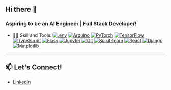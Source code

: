 ## Hi there 👋

### Aspiring to be an AI Engineer | Full Stack Developer! 

- 🧑‍💻 Skill and Tools:
[![.env](https://skillicons.dev/icons?i=dotenv&theme=light)](https://github.com/motdotla/dotenv) 
[![Arduino](https://skillicons.dev/icons?i=arduino&theme=light)](https://www.arduino.cc/) 
[![PyTorch](https://skillicons.dev/icons?i=pytorch&theme=light)](https://pytorch.org/) 
[![TensorFlow](https://skillicons.dev/icons?i=tensorflow&theme=light)](https://www.tensorflow.org/) 
[![TypeScript](https://skillicons.dev/icons?i=typescript&theme=light)](https://www.typescriptlang.org/) 
[![Flask](https://skillicons.dev/icons?i=flask&theme=light)](https://flask.palletsprojects.com/) 
[![Jupyter](https://skillicons.dev/icons?i=jupyter&theme=light)](https://jupyter.org/) 
[![Git](https://skillicons.dev/icons?i=git&theme=light)](https://git-scm.com/) 
[![Scikit-learn](https://skillicons.dev/icons?i=scikit-learn&theme=light)](https://scikit-learn.org/) 
[![React](https://skillicons.dev/icons?i=react&theme=light)](https://reactjs.org/) 
[![Django](https://skillicons.dev/icons?i=django&theme=light)](https://www.djangoproject.com/)
[![Matplotlib](https://skillicons.dev/icons?i=matplotlib&theme=light)](https://matplotlib.org/) 






---

## 📫 Let's Connect!
- [LinkedIn](https://linkedin.com/in/aarontayhanyen)



